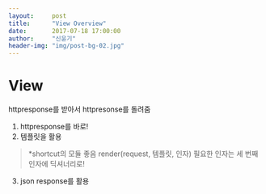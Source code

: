 ```yaml
---
layout:     post
title:      "View Overview"
date:       2017-07-18 17:00:00
author:     "신윤기"
header-img: "img/post-bg-02.jpg"
---
```


# View
httpresponse를 받아서 httpresonse를 돌려줌

1. httpresponse를 바로!
2. 템플릿을 활용
>*shortcut의 모듈 좋음
render(request, 템플릿, 인자)
필요한 인자는 세 번째 인자에 딕셔너리로!

3. json response를 활용

